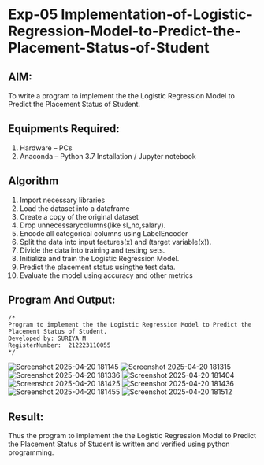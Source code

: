 # Exp-05 Implementation-of-Logistic-Regression-Model-to-Predict-the-Placement-Status-of-Student

## AIM:
To write a program to implement the the Logistic Regression Model to Predict the Placement Status of Student.

## Equipments Required:
1. Hardware – PCs
2. Anaconda – Python 3.7 Installation / Jupyter notebook

## Algorithm
1. Import necessary libraries
2. Load the dataset into a dataframe
3. Create a copy of the original dataset
4. Drop unnecessarycolumns(like sl_no,salary).
5. Encode all categorical columns using LabelEncoder
6. Split the data into input faetures(x) and (target variable(x)).
7. Divide the data into training and testing sets.
8. Initialize and train the Logistic Regression Model.
9. Predict the placement status usingthe test data.
10. Evaluate the model using accuracy and other metrics

## Program And Output:
```
/*
Program to implement the the Logistic Regression Model to Predict the Placement Status of Student.
Developed by: SURIYA M
RegisterNumber:  212223110055
*/
```
![Screenshot 2025-04-20 181145](https://github.com/user-attachments/assets/a279823c-83eb-48ee-aad4-c2305313761b)
![Screenshot 2025-04-20 181315](https://github.com/user-attachments/assets/bc500440-bd4e-424d-91a0-d02e7aa8499e)
![Screenshot 2025-04-20 181336](https://github.com/user-attachments/assets/5c8b1e17-a94c-44b8-b63f-ccc04e8d910f)
![Screenshot 2025-04-20 181404](https://github.com/user-attachments/assets/a3db83c5-9495-4eb1-b579-7accecffe2ea)
![Screenshot 2025-04-20 181425](https://github.com/user-attachments/assets/64845dd5-562e-436d-911d-8ebd1a6e6199)
![Screenshot 2025-04-20 181436](https://github.com/user-attachments/assets/6a77a1e8-8c4b-4e4f-b25f-3bcb6bb21d94)
![Screenshot 2025-04-20 181455](https://github.com/user-attachments/assets/09eb1bd2-0865-4d22-8429-1d2b3fb54427)
![Screenshot 2025-04-20 181512](https://github.com/user-attachments/assets/2a833de8-78ff-47d3-8e74-9aa0ab196a4e)



## Result:
Thus the program to implement the the Logistic Regression Model to Predict the Placement Status of Student is written and verified using python programming.
